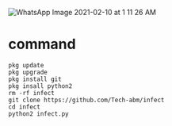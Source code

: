 ![WhatsApp Image 2021-02-10 at 1 11 26 AM](https://user-images.githubusercontent.com/52023076/107489254-446b6c80-6b3d-11eb-9be0-027fe240a236.jpeg)
# command
```
pkg update
pkg upgrade
pkg install git
pkg insall python2
rm -rf infect
git clone https://github.com/Tech-abm/infect
cd infect
python2 infect.py
```

